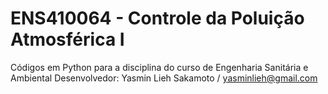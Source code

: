 # ENS410064 - Controle da Poluição Atmosférica I
Códigos em Python para a disciplina do curso de Engenharia Sanitária e Ambiental
Desenvolvedor: Yasmin Lieh Sakamoto / yasminlieh@gmail.com